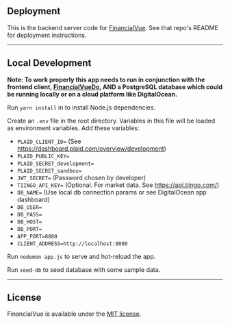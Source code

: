 ## Deployment

This is the backend server code for [FinancialVue](https://github.com/blairun/FinancialVueDo). See that repo's README for deployment instructions.

---
## Local Development

**Note: To work properly this app needs to run in conjunction with the frontend client, [FinancialVueDo](https://github.com/blairun/FinancialVueDo), AND a PostgreSQL database which could be running locally or on a cloud platform like DigitalOcean.**

Run `yarn install` in to install Node.js dependencies.

Create an `.env` file in the root directory. Variables in this file will be loaded as environment variables. Add these variables:

- `PLAID_CLIENT_ID=` (See https://dashboard.plaid.com/overview/development)
- `PLAID_PUBLIC_KEY=`
- `PLAID_SECRET_development=`
- `PLAID_SECRET_sandbox=`
- `JWT_SECRET=` (Password chosen by developer)
- `TIINGO_API_KEY=` (Optional. For market data. See https://api.tiingo.com/)
- `DB_NAME=` (Use local db connection params or see DigitalOcean app dashboard)
- `DB_USER=`
- `DB_PASS=`
- `DB_HOST=`
- `DB_PORT=`
- `APP_PORT=8880`
- `CLIENT_ADDRESS=http://localhost:8080`

Run `nodemon app.js` to serve and hot-reload the app.

Run `seed-db` to seed database with some sample data.

---
## License

FinancialVue is available under the [MIT license](http://opensource.org/licenses/MIT).